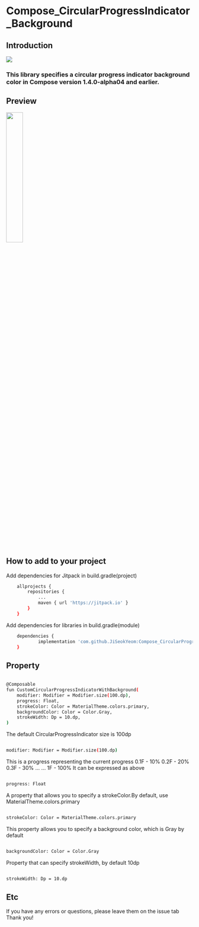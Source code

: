 # Compose_CircularProgressIndicator_Background

## Introduction

[![](https://jitpack.io/v/JiSeokYeom/Compose_CircularProgressIndicator_Background.svg)](https://jitpack.io/#JiSeokYeom/Compose_CircularProgressIndicator_Background)

<h3> This library specifies a circular progress indicator background color in Compose version 1.4.0-alpha04 and earlier.



## Preview

<img src = "https://github.com/JiSeokYeom/Compose_CircularProgressIndicator_Background/assets/38849158/bcd50553-3814-4ba2-a29b-541ac0e4f3f4.png" width="30%" height="30%">

## How to add to your project


Add dependencies for Jitpack in build.gradle(project)

```bash
  	allprojects {
		repositories {
			...
			maven { url 'https://jitpack.io' }
		}
	}
```

Add dependencies for libraries in build.gradle(module)
```bash
  	dependencies {
	        implementation 'com.github.JiSeokYeom:Compose_CircularProgressIndicator_Background:v[$LATEST_VERSION]'
	}
```

## Property

```bash

@Composable
fun CustomCircularProgressIndicatorWithBackground(
    modifier: Modifier = Modifier.size(100.dp),
    progress: Float,
    strokeColor: Color = MaterialTheme.colors.primary,
    backgroundColor: Color = Color.Gray,
    strokeWidth: Dp = 10.dp,
)

```

The default CircularProgressIndicator size is 100dp

```bash

modifier: Modifier = Modifier.size(100.dp)

```

This is a progress representing the current progress
0.1F - 10%
0.2F - 20%
0.3F - 30%
...
...
1F - 100%
It can be expressed as above


```bash

progress: Float

```

A property that allows you to specify a strokeColor.By default, use MaterialTheme.colors.primary

```bash

strokeColor: Color = MaterialTheme.colors.primary

```

This property allows you to specify a background color, which is Gray by default

```bash

backgroundColor: Color = Color.Gray

```

Property that can specify strokeWidth, by default 10dp

```bash

strokeWidth: Dp = 10.dp

```

## Etc

If you have any errors or questions, please leave them on the issue tab Thank you!

